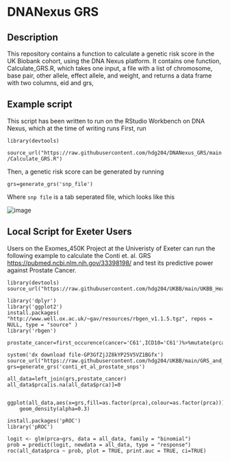 # DNANexus GRS

## Description

This repository contains a function to calculate a genetic risk score in the UK Biobank cohort, using the DNA Nexus platform. It contains one function, Calculate_GRS.R, which takes one input, a file with a list of chromosome, base pair, other allele, effect allele, and weight, and returns a data frame with two columns, eid and grs,

## Example script

This script has been written to run on the RStudio Workbench on DNA Nexus, which at the time of writing runs First, run

`library(devtools)`

`source_url("https://raw.githubusercontent.com/hdg204/DNANexus_GRS/main/Calculate_GRS.R")`

Then, a genetic risk score can be generated by running

`grs=generate_grs('snp_file')`

Where `snp file` is a tab seperated file, which looks like this

![image](https://user-images.githubusercontent.com/36624710/213706895-55a9471b-b85b-427d-997b-1306911b8c10.png)

## Local Script for Exeter Users

Users on the Exomes_450K Project at the Univeristy of Exeter can run the following example to calculate the Conti et. al. GRS https://pubmed.ncbi.nlm.nih.gov/33398198/ and test its predictive power against Prostate Cancer.

```
library(devtools) 
source_url("https://raw.githubusercontent.com/hdg204/UKBB/main/UKBB_Health_Records_Public.R") 

library('dplyr')
library('ggplot2')
install.packages( "http://www.well.ox.ac.uk/~gav/resources/rbgen_v1.1.5.tgz", repos = NULL, type = "source" )
library('rbgen')

prostate_cancer=first_occurence(cancer='C61',ICD10='C61')%>%mutate(prca=1)

system('dx download file-GP3GfZjJZ8kYP25V5VZ1BGfx')
source_url("https://raw.githubusercontent.com/hdg204/UKBB/main/GRS_and_SNP_extraction.R") 
grs=generate_grs('conti_et_al_prostate_snps')

all_data=left_join(grs,prostate_cancer)
all_data$prca[is.na(all_data$prca)]=0


ggplot(all_data,aes(x=grs,fill=as.factor(prca),colour=as.factor(prca)))+
	geom_density(alpha=0.3)
	
install.packages('pROC')
library('pROC')
	
logit <- glm(prca~grs, data = all_data, family = "binomial")
prob = predict(logit, newdata = all_data, type = "response")
roc(all_data$prca ~ prob, plot = TRUE, print.auc = TRUE, ci=TRUE)
```
